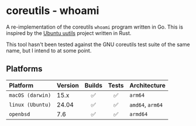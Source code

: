 # coreutils - whoami

A re-implementation of the coreutils `whoami` program written in Go. This is inspired by the [Ubuntu uutils](https://github.com/uutils/coreutils) project written in Rust.

This tool hasn't been tested against the GNU coreutils test suite of the same name, but I intend to at some point.

## Platforms

| Platform            |Version| Builds|Tests|Architecture|
| :---------------------|-|:----:|:---:|:----------|
| `macOS (darwin)`      |15.x| ✅    |✅   |`arm64`      |
| `linux (Ubuntu)`|24.04| ✅    |✅   |`amd64`, `arm64`|
| `openbsd`             |7.6| ✅    |✅   |`armd64`     |

